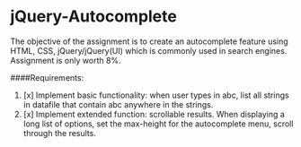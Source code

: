 # jQuery-Autocomplete
The objective of the assignment is to create an autocomplete feature using HTML, CSS, jQuery/jQuery(UI) which is commonly used in search engines. Assignment is only worth 8%.

####Requirements:
1. [x] Implement basic functionality: when user types in abc, list all strings in datafile that contain abc anywhere in the strings.
2. [x] Implement extended function: scrollable results. When displaying a long list of options, set the max-height for the autocomplete menu, scroll through the results. 